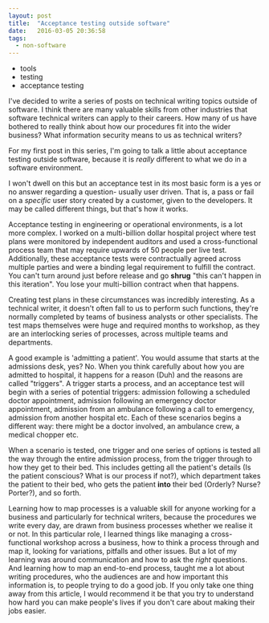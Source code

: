 ```yaml
---
layout: post
title:  "Acceptance testing outside software"
date:   2016-03-05 20:36:58
tags:
  - non-software
---
```

  - tools
  - testing
  - acceptance testing

I've decided to write a series of posts on technical writing topics outside of software. I think there are many valuable skills from other industries that software technical writers can apply to their careers. How many of us have bothered to really think about how our procedures fit into the wider business? What information security means to us as technical writers?

For my first post in this series, I'm going to talk a little about acceptance testing outside software, because it is *really* different to what we do in a software environment.

I won't dwell on this but an acceptance test in its most basic form is a yes or no answer regarding a question- usually user driven. That is, a pass or fail on a *specific* user story created by a customer, given to the developers. It may be called different things, but that's how it works.

Acceptance testing in engineering or operational environments, is a lot more complex. I worked on a multi-billion dollar hospital project where test plans were monitored by independent auditors and used a cross-functional process team that may require upwards of 50 people per live test. Additionally, these acceptance tests were contractually agreed across multiple parties and were a binding legal requirement to fulfill the contract. You can't turn around just before release and go **shrug** "this can't happen in this iteration". You lose your multi-billion contract when that happens.

Creating test plans in these circumstances was incredibly interesting. As a technical writer, it doesn't often fall to us to perform such functions, they're normally completed by teams of business analysts or other specialists. The test maps themselves were huge and required months to workshop, as they are an interlocking series of processes, across multiple teams and departments.

A good example is 'admitting a patient'. You would assume that starts at the admissions desk, yes? No. When you think carefully about how you are admitted to hospital, it happens for a reason (Duh) and the reasons are called "triggers". A trigger starts a process, and an acceptance test will begin with a series of potential triggers: admission following a scheduled doctor appointment, admission following an emergency doctor appointment, admission from an ambulance following a call to emergency, admission from another hospital etc. Each of these scenarios begins a different way: there might be a doctor involved, an ambulance crew, a medical chopper etc.

 When a scenario is tested, one trigger and one series of options is tested all the way through the entire admission process, from the trigger through to how they get to their bed. This includes getting all the patient's details (Is the patient conscious? What is our process if not?), which department takes the patient to their bed, who gets the patient **into** their bed (Orderly? Nurse? Porter?), and so forth.

 Learning how to map processes is a valuable skill for anyone working for a business and particularly for technical writers, because the procedures we write every day, are drawn from business processes whether we realise it or not. In this particular role, I learned things like managing a cross-functional workshop across a business, how to think a process through and map it, looking for variations, pitfalls and other issues. But a lot of my learning was around communication and how to ask the *right* questions. And learning how to map an end-to-end process, taught me a lot about writing procedures, who the audiences are and how important this information is, to people trying to do a good job. If you only take one thing away from this article, I would recommend it be that you try to understand how hard you can make people's lives if you don't care about making their jobs easier.
